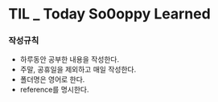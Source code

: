 # TIL _ Today So0oppy Learned

### 작성규칙
- 하루동안 공부한 내용을 작성한다.
- 주말, 공휴일을 제외하고 매일 작성한다.
- 폴더명은 영어로 한다.
- reference를 명시한다.
